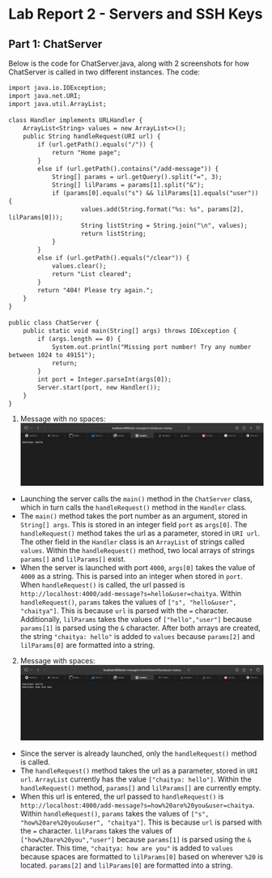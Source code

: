 # Lab Report 2 - Servers and SSH Keys

## Part 1: ChatServer
Below is the code for ChatServer.java, along with 2 screenshots for how ChatServer is called in two different instances.
The code:

```
import java.io.IOException;
import java.net.URI;
import java.util.ArrayList;

class Handler implements URLHandler {
    ArrayList<String> values = new ArrayList<>();
    public String handleRequest(URI url) {
        if (url.getPath().equals("/")) {
            return "Home page";
        }
        else if (url.getPath().contains("/add-message")) {
            String[] params = url.getQuery().split("=", 3);
            String[] lilParams = params[1].split("&");
            if (params[0].equals("s") && lilParams[1].equals("user")) {
                    values.add(String.format("%s: %s", params[2], lilParams[0]));
                    String listString = String.join("\n", values);
                    return listString;                    
            }
        }
        else if (url.getPath().equals("/clear")) {
            values.clear();
            return "List cleared";
        }
        return "404! Please try again.";    
    }
}

public class ChatServer {
    public static void main(String[] args) throws IOException {
        if (args.length == 0) {
            System.out.println("Missing port number! Try any number between 1024 to 49151");
            return;
        }
        int port = Integer.parseInt(args[0]);
        Server.start(port, new Handler());
    }
}
```

1. Message with no spaces:
![Image](/query1.png)
* Launching the server calls the `main()` method in the `ChatServer` class, which in turn calls the `handleRequest()` method in the `Handler` class. 
* The `main()` method takes the port number as an argument, stored in `String[] args`. This is stored in an integer field `port` as `args[0]`. The `handleRequest()` method takes the url as a parameter, stored in `URI url`. The other field in the `Handler` class is an `ArrayList` of strings called `values`. Within the `handleRequest()` method, two local arrays of strings `params[]` and `lilParams[]` exist.
* When the server is launched with port `4000`, `args[0]` takes the value of `4000` as a string. This is parsed into an integer when stored in `port`. When `handleRequest()` is called, the url passed is `http://localhost:4000/add-message?s=hello&user=chaitya`. Within `handleRequest()`, `params` takes the values of `["s", "hello&user", "chaitya"]`. This is because `url` is parsed with the `=` character. Additionally, `lilParams` takes the values of `["hello","user"]` because `params[1]` is parsed using the `&` character. After both arrays are created, the string `"chaitya: hello"` is added to `values` because `params[2]` and `lilParams[0]` are formatted into a string.

2. Message with spaces:
![Image](/query2.png)
* Since the server is already launched, only the `handleRequest()` method is called.
* The `handleRequest()` method takes the url as a parameter, stored in `URI url`. `ArrayList` currently has the value `["chaitya: hello"]`. Within the `handleRequest()` method, `params[]` and `lilParams[]` are currently empty.
* When this url is entered, the url passed to `handleRequest()` is `http://localhost:4000/add-message?s=how%20are%20you&user=chaitya`. Within `handleRequest()`, `params` takes the values of `["s", "how%20are%20you&user", "chaitya"]`. This is because `url` is parsed with the `=` character. `lilParams` takes the values of `["how%20are%20you","user"]` because `params[1]` is parsed using the `&` character. This time, `"chaitya: how are you"` is added to `values` because spaces are formatted to `lilParams[0]` based on wherever `%20` is located. `params[2]` and `lilParams[0]` are formatted into a string.

